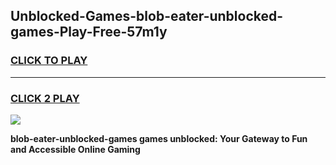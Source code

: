 
## Unblocked-Games-blob-eater-unblocked-games-Play-Free-57m1y
<h3>
<a href="https://premium76.site?title=blob-eater-unblocked-games&ref=18A1">CLICK TO PLAY</a></h3>
<hr>

<h3>
<a href="https://premium76.site?title=blob-eater-unblocked-games&ref=18A1">CLICK 2 PLAY</a>
  
</h3>

<a href="https://premium76.site?title=blob-eater-unblocked-games&ref=18A1"><img src="https://clearcache.store/games.png"></a>


**blob-eater-unblocked-games games unblocked: Your Gateway to Fun and Accessible Online Gaming**
